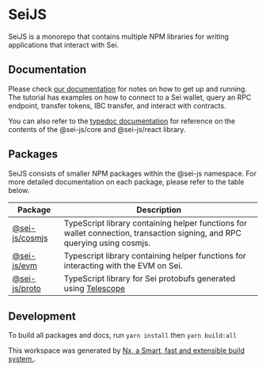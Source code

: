 # SeiJS

SeiJS is a monorepo that contains multiple NPM libraries for writing applications that interact with Sei.

## Documentation

Please check [our documentation](https://docs.sei.io) for notes on how to get up and running. The tutorial has examples on how to connect to a Sei wallet, query an RPC endpoint, transfer tokens, IBC transfer, and interact with contracts.

You can also refer to the [typedoc documentation](https://sei-protocol.github.io/sei-js/) for reference on the contents of the @sei-js/core and @sei-js/react library.


## Packages

SeiJS consists of smaller NPM packages within the @sei-js namespace. For more detailed documentation on each package, please refer to the table below.

| Package                           | Description                                                                                                               |
|-----------------------------------|---------------------------------------------------------------------------------------------------------------------------|
| [@sei-js/cosmjs](packages/cosmjs) | TypeScript library containing helper functions for wallet connection, transaction signing, and RPC querying using cosmjs. |
| [@sei-js/evm](packages/evm)       | Typescript library containing helper functions for interacting with the EVM on Sei.                                       |
| [@sei-js/proto](packages/proto)   | TypeScript library for Sei protobufs generated using [Telescope](https://github.com/osmosis-labs/telescope)               |

## Development
To build all packages and docs, run `yarn install` then `yarn build:all`

This workspace was generated by [Nx, a Smart, fast and extensible build system.](https://nx.dev).

